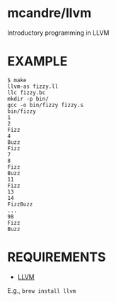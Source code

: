 # mcandre/llvm

Introductory programming in LLVM

# EXAMPLE

```
$ make
llvm-as fizzy.ll
llc fizzy.bc
mkdir -p bin/
gcc -o bin/fizzy fizzy.s
bin/fizzy
1
2
Fizz
4
Buzz
Fizz
7
8
Fizz
Buzz
11
Fizz
13
14
FizzBuzz
...
98
Fizz
Buzz
```

# REQUIREMENTS

* [LLVM](http://llvm.org/)

E.g., `brew install llvm`

